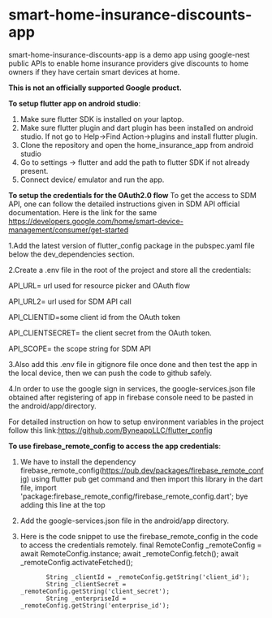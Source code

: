 # smart-home-insurance-discounts-app

smart-home-insurance-discounts-app is a demo app using google-nest public APIs 
to enable home insurance providers give discounts to home owners if they have certain smart devices at home.


**This is not an officially supported Google product.**

**To setup flutter app on android studio**:
1. Make sure flutter SDK is installed on your laptop.
2. Make sure flutter plugin and dart plugin has been installed on android studio. If not go to Help->Find Action->plugins and install flutter plugin.
3. Clone the repository and open the home_insurance_app from android studio
4. Go to settings -> flutter and add the path to flutter SDK if not already present.
5. Connect device/ emulator and run the app.

**To setup the credentials  for the OAuth2.0 flow**
To get the access to SDM API, one can follow the detailed instructions given in SDM API official documentation. Here is the link for the same https://developers.google.com/home/smart-device-management/consumer/get-started

1.Add the latest version of flutter_config package in the pubspec.yaml file below the dev_dependencies section.

2.Create a .env file in the root of the project and store all the credentials:

API_URL= url used for resource picker and OAuth flow

API_URL2= url used for SDM API call

API_CLIENTID=some client id from the OAuth token

API_CLIENTSECRET= the client secret from the OAuth token.

API_SCOPE= the scope string for SDM API

3.Also add this .env file in gitignore file once done and then test the app in the local device, then we can push the code to github safely.

4.In order to use the google sign in services, the google-services.json file obtained after registering of app in firebase console need to be pasted in the android/app/directory.

For detailed instruction on how to setup environment variables in the project follow this link:https://github.com/ByneappLLC/flutter_config

**To use firebase_remote_config to access the app credentials**:
1. We have to install the dependency firebase_remote_config(https://pub.dev/packages/firebase_remote_config) using  flutter pub get command and then import this library in the dart file, import 'package:firebase_remote_config/firebase_remote_config.dart'; bye adding this line at the top
2. Add the google-services.json file in the android/app directory.
3. Here is the code snippet to use the firebase_remote_config in the code to access the credentials remotely.
final RemoteConfig _remoteConfig = await RemoteConfig.instance;
              await _remoteConfig.fetch();
              await _remoteConfig.activateFetched();

              String _clientId = _remoteConfig.getString('client_id');
              String _clientSecret = _remoteConfig.getString('client_secret');
              String _enterpriseId = _remoteConfig.getString('enterprise_id');
